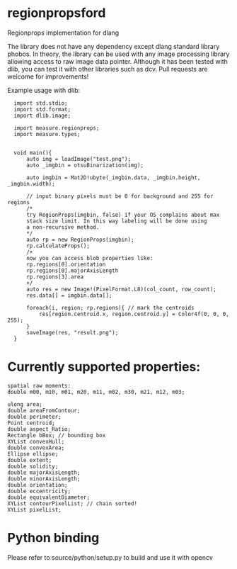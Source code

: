 # regionpropsford
Regionprops implementation for dlang

The library does not have any dependency except dlang standard library phobos. In theory, the library can be used with any image processing library allowing access to raw image data pointer. Although it has been tested with dlib, you can test it with other libraries such as dcv. Pull requests are welcome for improvements!

Example usage with dlib:
```
  import std.stdio;
  import std.format;
  import dlib.image;

  import measure.regionprops;
  import measure.types;


  void main(){
      auto img = loadImage("test.png");
      auto _imgbin = otsuBinarization(img);

      auto imgbin = Mat2D!ubyte(_imgbin.data, _imgbin.height, _imgbin.width);
      
      // input binary pixels must be 0 for background and 255 for regions
      /* 
      try RegionProps(imgbin, false) if your OS complains about max
      stack size limit. In this way labeling will be done using
      a non-recursive method.
      */
      auto rp = new RegionProps(imgbin);
      rp.calculateProps();
      /+
      now you can access blob properties like:
      rp.regions[0].orientation
      rp.regions[0].majorAxisLength
      rp.regions[3].area
      +/
      auto res = new Image!(PixelFormat.L8)(col_count, row_count);
      res.data[] = imgbin.data[];

      foreach(i, region; rp.regions){ // mark the centroids
          res[region.centroid.x, region.centroid.y] = Color4f(0, 0, 0, 255);
      }
      saveImage(res, "result.png");
  }
  ```
# Currently supported properties:
    
    spatial raw moments:
    double m00, m10, m01, m20, m11, m02, m30, m21, m12, m03;
    
    ulong area;
    double areaFromContour;
    double perimeter;
    Point centroid;
    double aspect_Ratio;
    Rectangle bBox; // bounding box
    XYList convexHull;
    double convexArea;
    Ellipse ellipse;
    double extent;
    double solidity;
    double majorAxisLength;
    double minorAxisLength;
    double orientation;
    double eccentricity;
    double equivalentDiameter;
    XYList contourPixelList; // chain sorted!
    XYList pixelList;

# Python binding
Please refer to source/python/setup.py to build and use it with opencv
